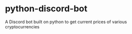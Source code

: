 # python-discord-bot
A Discord bot built on python to get current prices of various cryptocurrencies
